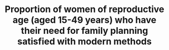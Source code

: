 ---
indicator_name: >-
  Proportion  of  women  of  reproductive  age  (aged  15-49  years)  who  have  their  need  for  family  planning  satisfied  with  modern  methods
title: >-
  Proportion  of  women  of  reproductive  age  (aged  15-49  years)  who  have  their  need  for  family  planning  satisfied  with  modern  methods
permalink: /3-7-1/
sdg_goal: 3
graph_type_description: Bar  graph
graph_status_notes: Graphed
layout: indicator
method_of_computation: >-
  Number  of  women  with  family  planning  demand  who  use  modern  methods  /  Total  number  of  women  in  need  of  family  planning  Method  of  measurement  Household  surveys  include  a  series  of  questions  to  measure  modern  contraceptive  prevalence  rate  and  demand  for  family  planning.Total  demand  for  family  planning  is  defined  as  the  sum  of  the  number  of  women  of  reproductive  age  (15'49  years)  who  are  married  or  in  a  union  and  who  are  currently  using,  or  whose  sexual  partner  is  currently  using,  at  least  one  contraceptive  method,  and  the  unmet  need  for  family  planning.  Unmet  need  for  family  planning  is  the  proportion  of  women  of  reproductive  age  (15'49  years)  either  married  or  in  a  consensual  union,  who  are  fecund  and  sexually  active  but  who  are  not  using  any  method  of  contraception  (modern  or  traditional),  and  report  not  wanting  any  more  children  or  wanting  to  delay  the  birth  of  their  next  child  for  at  least  two  years.  Included  are:  (i)  all  pregnant  women  (married  or  in  a  consensual  union)  whose  pregnancies  were  unwanted  or  mistimed  at  the  time  of  conception;  (ii)  all  postpartum  amenorrhoeic  women  (married  or  in  consensual  union)  who  are  not  using  family  planning  and  whose  last  birth  was  unwanted  or  mistimed;  (iii)  all  fecund  women  (married  or  in  consensual  union)  who  are  neither  pregnant  nor  postpartum  amenorrhoeic,  and  who  either  do  not  want  any  more  children  (want  to  limit  family  size),  or  who  wish  to  postpone  the  birth  of  a  child  for  at  least  two  years  or  do  not  know  when  or  if  they  want  another  child  (want  to  space  births),  but  are  not  using  any  contraceptive  method.From  Population  Division/DESA,  United  Nations:  The  numerator  is  the  percentage  of  women  of  reproductive  age  (15-49  years  old)  who  are  currently  using,  or  whose  sexual  partner  is  currently  using,  at  least  one  modern  contraceptive  method.  The  denominator  is  the  total  demand  for  family  planning  (the  sum  of  contraceptive  prevalence  (any  method)  and  the  unmet  need  for  family  planning.  Metadata  on  the  definition,  method  of  computation  and  other  information  for  each  component'  contraceptive  prevalence  and  unmet  need  for  family  planning'are  included  in  the  MDG  database  as  each  was  an  indicator  (5.3  and  5.6)  used  for  global  monitoring  of  MDG  target  5.B.  Achieve,  by  2015,  universal  access  to  reproductive  health.  An  important  limitation,  though,  of  the  indicators  used  in  MDG  monitoring  is  that  they  were  only  with  reference  to  women  of  reproductive  age  who  are  married  or  in  a  union.  The  indicators  missed  women  who  are  not  married  but  who  are  exposed  to  the  risk  of  pregnancy.  See  http://unstats.un.org/unsd/mdg/Metadata.aspx  The  proposed  indicator  limits  the  numerator  to  women  who  are  using  a  modern  method  of  family  planning.  Women  who  are  using  a  traditional  method  of  contraception  are  not  considered  as  having  a  met  need  for  family  planning.  In  contrast,  the  indicator  'Demand  for  family  planning  satisfied  (met  need  for  contraception)'  (regardless  if  the  method  used  is  modern  or  traditional).is  a  key  indicator  under  the  Every  Woman,  Every  Child  initiative  and  is  described  in  detail  in  the  handbook  'Monitoring  maternal,  newborn  and  child  health:  understanding  key  progress  indicators'  available  here  from  WHO  (2011):  http://www.who.int/entity/healthmetrics/news/monitoring_maternal_newborn_child_health.pdf.From  UNFPA:  (  Women  using  a  contraceptive  method  /  Women  of  reproductive  age  )  X  100
indicator_definition: >-
  From  WHO:  Percentage  of  women  of  reproductive  age  (15-49  years)  who  are  sexually  active  and  who  have  their  need  for  family  planning  satisfied  with  modern  methods.From  Population  Division/DESA,  United  Nations:  Percentage  of  
target: >-
  By  2030,  ensure  universal  access  to  sexual  and  reproductive  health-care  services,  including  for  family  planning,  information  and  education,  and  the  integration  of  reproductive  health  into  national  strategies  and  programmes.
indicator: 3.7.1
un_designated_tier: '1'
un_custodial_agency: 'DESA  Population  Division  (Partnering  Agencies:  UNFPA,  WHO)'
indicator_variable: percent_contraceptionuse
graph: bar
variable_description: null
variable_notes: null
target_id: '3.7'
has_metadata: true
us_method_of_computation: >-
  Measures  the  contraceptive  method  used  (if  any)  in  the  month  of  the  interview  (not  at  a  specific  act  of  sexual  intercourse)  among  female  participants  aged  15-44  in  the  National  Survey  of  Family  Growth.  The  recode  variable  used  to  identify  any  contraception  use  was  CONSTAT1.  Nationally  representative  estimates  are  produced  using  sample  survey  weights.
source_url: 'http://www.cdc.gov/nchs/nsfg/nsfg_2011_2013_puf.htm'
comments_and_limitations: >-
  Estimates  can  only  be  made  periodically.  Estimates  shown  represent  the  midpoint  of  the  time  period  of  the  survey  used  to  produce  the  data.  Between  2000  and  2006,  the  NSFG  was  only  administered  once,  in  2002.  Since  2006,  the  survey  has  been  administered  continuously,  but  data  are  produced  in  2-year  cycles6.  Between  2006  and  2015,  two  4-year  estimates  are  provided  representing  the  midpoint  of  each  4-year  data  release  (2008  and  2013).
source_agency_survey_dataset: National  Center  for  Health  Statistics/National  Survey  of  Family  Growth
graph_title: Percentage  of  US  women  ages  15-44  currently  using  any  method  of  contraception
date_metadata_updated: October  2017  
rationale_interpretation: >-
  From  Population  Division/DESA,  United  Nations:    While  it  is  difficult  to  define  an  ideal  level  of  contraceptive  prevalence,  since  it  is  dependent,  in  part,  on  womens  and  men  fertility  preferences,  the  proportion  of  demand  for  family  planning  satisfied  can  be  interpreted  as  the  degree  to  which  total  demand  for  contraception  has  been  met  with  an  ideal  (if  improbable)  target  of  100  per  cent  demand  met.    "The  proportion  of  demand  for  family  planning  satisfied  (met  need  for  contraception)  indicator  enables  assessment  of  family  planning  programmes  and  progress  in  providing  contraceptive  services  to  women  who  wish  to  avoid  getting  pregnant.  Access  to  family  planning  provides  women  and  their  partners  opportunities  to  make  decisions  about  family  size  and  timing  of  pregnancies.  This  contributes  to  maternal  and  child  health  by  preventing  unintended  pregnancies  and  pregnancies  that  are  too  closely  spaced,  which  are  at  higher  risk  for  poor  obstetrical  outcomes.  Unmet  need  for  family  planning  shows  the  gap  between  womens  reproductive  intentions  and  their  access  to  or  use  of  contraceptives.  The  CPR  provides  an  estimate  of  contraceptive  use  in  a  population.  Both  the  unmet  need  for  family  planning  and  CPR  indicators  are  used  for  tracking  progress  towards  the  MDG  5  target  5B  of  achieving  universal  access  to  reproductive  health."  (WHO,  2011)      From  UNFPA:  The  contraceptive  prevalence  rate,  which  serves  as  a  proxy  measure  of  access  to  reproductive  health  services,  is  useful  for  tracking  progress  towards  the  target  of  achieving  universal  access  to  reproductive  health,  especially  when  the  indicator  is  considered  in  conjunction  with  information  about  womens  knowledge  of  family  planning  or  accessibility,  and  the  quality  of  family  planning  services.  Information  on  contraceptive  prevalence  complements  the  indicator  of  unmet  need  for  family  planning.  The  sum  of  contraceptive  prevalence  and  unmet  need  determines  the  total  demand  for  contraception.  Unlike  the  unmet  need  indicator,  contraceptive  prevalence  does  not  take  into  account  whether  women  or  couples  do  or  do  not  desire  additional  children.  This  makes  the  indicator  more  difficult  to  interpret  than  unmet  need  because  contraceptive  prevalence  rates  vary  across  societies  with  vastly  different  preferred  family  sizes.  For  the  same  reason,  it  is  difficult  to  specify  the  desired  target  for  contraceptive  prevalence  rates.
goal_meta_link: 'http://unstats.un.org/sdgs/files/metadata-compilation/Metadata-Goal-3.pdf'
goal_meta_link_page: 19
source_title: null
source_notes: null
published: true
actual_indicator_available: >-
  Percentage  of  current  use  of  any  method  of  contraception  among  US  women  aged  15-44
actual_indicator_available_description: >-
  Percent  of  all  US  women  aged  15-44  years  using  any  method  of  contraception  in  the  month  of  interview  in  the  National  Survey  of  Family  Growth
periodicity: Every  four  years  starting  in  2006
time_period: 2002-2015
date_of_national_source_publication: December  2015
source_agency_staff_name: >-
  National  Survey  of  Family  Growth,  Reproductive  Statistics  Branch,  Division  of  Vital  Statistics,  National  Center  for  Health  Statistics
source_agency_staff_email: ambranum@cdc.gov
---